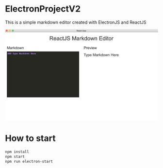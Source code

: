 # ElectronProjectV2
This is a simple markdown editor created with ElectronJS and ReactJS

![ScreenShot](./reference/ScreenShot.jpg)

# How to start
```
npm install
npm start
npm run electron-start
```
